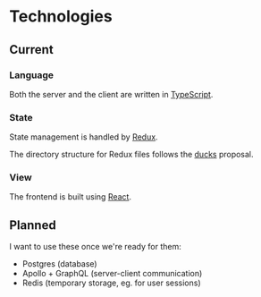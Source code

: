 # Technologies


## Current

### Language
Both the server and the client are written in [TypeScript](https://www.typescriptlang.org/).

### State
State management is handled by [Redux](https://redux.js.org/).

The directory structure for Redux files follows the [ducks](https://github.com/erikras/ducks-modular-redux) proposal.

### View
The frontend is built using [React](https://reactjs.org/).


## Planned
I want to use these once we're ready for them:
- Postgres (database)
- Apollo + GraphQL (server-client communication)
- Redis (temporary storage, eg. for user sessions)
